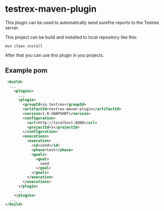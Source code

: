 # testrex-maven-plugin

This plugin can be used to automatically send surefire reports to the Testrex server.

This project can be build and installed to local repository like this:

```
mvn clean install
```

After that you can use this plugin in you projects.

## Example pom

```xml
 <build>
  ...
    <plugins>
      ...
      <plugin>
        <groupId>io.testrex</groupId>
        <artifactId>testrex-maven-plugin</artifactId>
        <version>1.0-SNAPSHOT</version>
        <configuration>
          <url>http://localhost:8080</url>
          <projectId>1</projectId>
        </configuration>
        <executions>
          <execution>
            <id>send</id>
            <phase>test</phase>
            <goals>
              <goal>
                send
              </goal>
            </goals>
          </execution>
        </executions>
      </plugin>
      ...
    </plugins>
  ...
</build>
```